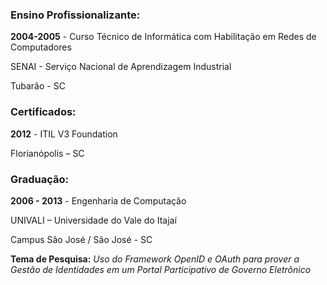 ### Ensino Profissionalizante:

**2004-2005** - Curso Técnico de Informática com Habilitação em Redes de Computadores

SENAI - Serviço Nacional de Aprendizagem Industrial

Tubarão - SC

### Certificados:

**2012** - ITIL V3 Foundation

Florianópolis – SC

### Graduação:

**2006 - 2013** - Engenharia de Computação

UNIVALI – Universidade do Vale do Itajaí

Campus São José / São José - SC 

**Tema de Pesquisa:** *Uso do Framework OpenID e OAuth para prover a Gestão de Identidades em um Portal Participativo de Governo Eletrônico*
